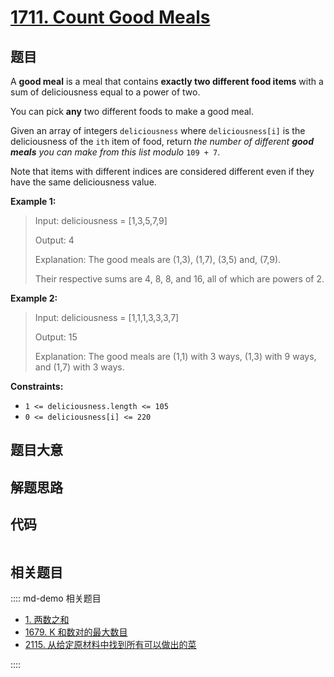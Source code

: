 # [1711. Count Good Meals](https://leetcode.com/problems/count-good-meals)

## 题目

A **good meal** is a meal that contains **exactly two different food items**
with a sum of deliciousness equal to a power of two.

You can pick **any** two different foods to make a good meal.

Given an array of integers `deliciousness` where `deliciousness[i]` is the
deliciousness of the `i​​​​​​th​​​​`​​​​ item of food, return _the number of
different **good meals** you can make from this list modulo_ `109 + 7`.

Note that items with different indices are considered different even if they
have the same deliciousness value.



**Example 1:**

> Input: deliciousness = [1,3,5,7,9]
> 
> Output: 4
> 
> Explanation: The good meals are (1,3), (1,7), (3,5) and, (7,9).
> 
> Their respective sums are 4, 8, 8, and 16, all of which are powers of 2.

**Example 2:**

> Input: deliciousness = [1,1,1,3,3,3,7]
> 
> Output: 15
> 
> Explanation: The good meals are (1,1) with 3 ways, (1,3) with 9 ways, and (1,7) with 3 ways.



**Constraints:**

  * `1 <= deliciousness.length <= 105`
  * `0 <= deliciousness[i] <= 220`


## 题目大意

## 解题思路

## 代码

```javascript

```

## 相关题目

:::: md-demo 相关题目
- [1. 两数之和](./0001.md)
- [1679. K 和数对的最大数目](https://leetcode.com/problems/max-number-of-k-sum-pairs)
- [2115. 从给定原材料中找到所有可以做出的菜](https://leetcode.com/problems/find-all-possible-recipes-from-given-supplies)

::::
